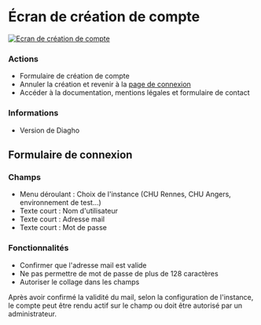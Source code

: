 # Écran de création de compte

[![Ecran de création de compte](/images/mockup/signup.png)](/images/mockup/signup.png)

### Actions
- Formulaire de création de compte
- Annuler la création et revenir à la [page de connexion](./signin.md)
- Accéder à la documentation, mentions légales et formulaire de contact

### Informations
- Version de Diagho

## Formulaire de connexion
### Champs
- Menu déroulant : Choix de l'instance (CHU Rennes, CHU Angers, environnement de test…)
- Texte court : Nom d'utilisateur
- Texte court : Adresse mail
- Texte court : Mot de passe

### Fonctionnalités
- Confirmer que l'adresse mail est valide
- Ne pas permettre de mot de passe de plus de 128 caractères
- Autoriser le collage dans les champs

Après avoir confirmé la validité du mail, selon la configuration de l'instance, le compte peut être rendu actif sur le champ ou doit être autorisé par un administrateur.
